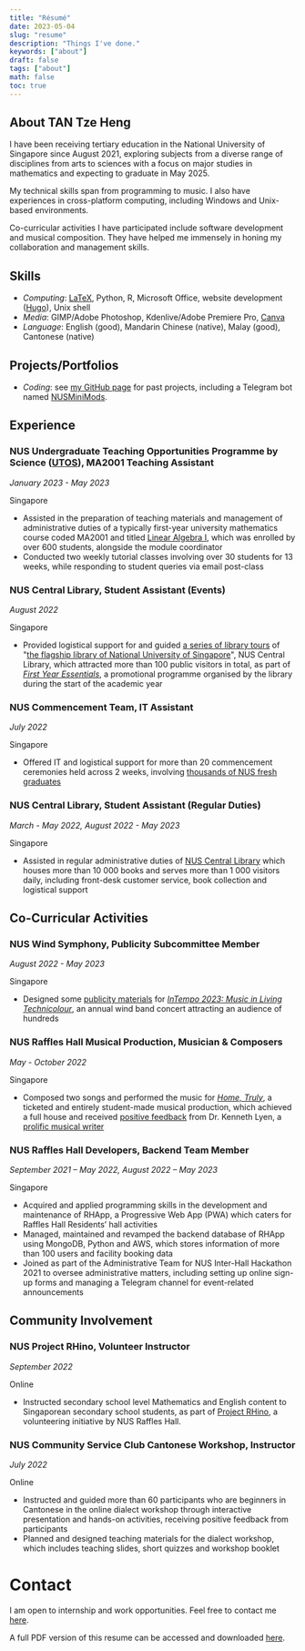 ```yaml
---
title: "Résumé"
date: 2023-05-04
slug: "resume"
description: "Things I've done."
keywords: ["about"]
draft: false
tags: ["about"]
math: false
toc: true
---
```


## About TAN Tze Heng

I have been receiving tertiary education in the National University of Singapore since August 2021, exploring subjects from a diverse range of disciplines from arts to sciences with a focus on major studies in mathematics and expecting to graduate in May 2025.

My technical skills span from programming to music. I also have experiences in cross-platform computing, including Windows and Unix-based environments.

Co-curricular activities I have participated include software development and musical composition. They have helped me immensely in honing my collaboration and management skills.

## Skills

- _Computing_: [LaTeX](https://www.latex-project.org/), Python, R, Microsoft Office, website development ([Hugo](https://gohugo.io/)), Unix shell
- _Media_: GIMP/Adobe Photoshop, Kdenlive/Adobe Premiere Pro, [Canva](https://www.canva.com/)
- _Language_: English (good), Mandarin Chinese (native), Malay (good), Cantonese (native)

## Projects/Portfolios

- _Coding_: see [my GitHub page](https://github.com/ttheng3810) for past projects, including a Telegram bot named [NUSMiniMods](https://github.com/ttheng3810/nusminimods).

## Experience

### NUS Undergraduate Teaching Opportunities Programme by Science ([UTOS](https://www.science.nus.edu.sg/undergraduates/undergraduate-teaching/utos/)), MA2001 Teaching Assistant

_January 2023 - May 2023_

Singapore

- Assisted in the preparation of teaching materials and management of administrative duties of a typically first-year university mathematics course coded MA2001 and titled [Linear Algebra I](https://nusmods.com/modules/MA2001/linear-algebra-i), which was enrolled by over 600 students, alongside the module coordinator
- Conducted two weekly tutorial classes involving over 30 students for 13 weeks, while responding to student queries via email post-class

### NUS Central Library, Student Assistant (Events)

_August 2022_

Singapore 

- Provided logistical support for and guided [a series of library tours](https://t.me/NUSLibraries/43) of "[the flagship library of National University of Singapore](https://nus.edu.sg/nuslibraries/spaces/our-libraries/central-library)", NUS Central Library, which attracted more than 100 public visitors in total, as part of [_First Year Essentials_](https://blog.nus.edu.sg/linus/2022/09/20/five-things-about-first-year-essentials-programme-this-semester/), a promotional programme organised by the library during the start of the academic year

### NUS Commencement Team, IT Assistant 

_July 2022_

Singapore

- Offered IT and logistical support for more than 20 commencement ceremonies held across 2 weeks, involving [thousands of NUS fresh graduates](https://news.nus.edu.sg/commencement-2022-kickstarting-a-season-of-celebration-and-achievement/)


### NUS Central Library, Student Assistant (Regular Duties)

_March - May 2022, August 2022 - May 2023_

Singapore

- Assisted in regular administrative duties of [NUS Central Library](https://nus.edu.sg/nuslibraries/spaces/our-libraries/central-library) which houses more than 10 000 books and serves more than 1 000 visitors daily, including front-desk customer service, book collection and logistical support

## Co-Curricular Activities

### NUS Wind Symphony, Publicity Subcommittee Member

_August 2022 - May 2023_

Singapore

- Designed some [publicity materials](https://www.instagram.com/p/CnN38fOh15J/) for [_InTempo 2023: Music in Living Technicolour_](https://cfa.nus.edu.sg/naf2023/event/intempo-2023-music-in-technicolour/), an annual wind band concert attracting an audience of hundreds


### NUS Raffles Hall Musical Production, Musician & Composers

_May - October 2022_

Singapore

- Composed two songs and performed the music for [_Home,  Truly_](https://youtu.be/0g6PtA8PCAc), a ticketed and entirely student-made musical production, which achieved a full house and received [positive feedback](https://kenlyen.wixsite.com/website/home-truly) from Dr. Kenneth Lyen, a [prolific musical writer](https://en.wikipedia.org/wiki/Kenneth_Lyen)

### NUS Raffles Hall Developers, Backend Team Member

_September 2021 – May 2022, August 2022 – May 2023_

Singapore

- Acquired and applied programming skills in the development and maintenance of RHApp, a Progressive Web App (PWA) which caters for Raffles Hall Residents’ hall activities
- Managed, maintained and revamped the backend database of RHApp using MongoDB, Python and AWS, which stores information of more than 100 users and facility booking data
- Joined as part of the Administrative Team for NUS Inter-Hall Hackathon 2021 to oversee administrative matters, including setting up online sign-up forms and managing a Telegram channel for event-related announcements

## Community Involvement

### NUS Project RHino, Volunteer Instructor

_September 2022_

Online

- Instructed secondary school level Mathematics and English content to Singaporean secondary school students, as part of [Project RHino](https://nus.edu.sg/osa/student-life/student-life-awards/special-edition), a volunteering initiative by NUS Raffles Hall.

### NUS Community Service Club Cantonese Workshop, Instructor

_July 2022_

Online

- Instructed and guided more than 60 participants who are beginners in Cantonese in the online dialect workshop through interactive presentation and hands-on activities, receiving positive feedback from participants
- Planned and designed teaching materials for the dialect workshop, which includes teaching slides, short quizzes and workshop booklet


# Contact

I am open to internship and work opportunities. Feel free to contact me [here](mailto:contact@ttheng.com).

A full PDF version of this resume can be accessed and downloaded [here](/about/resume/resume.pdf).